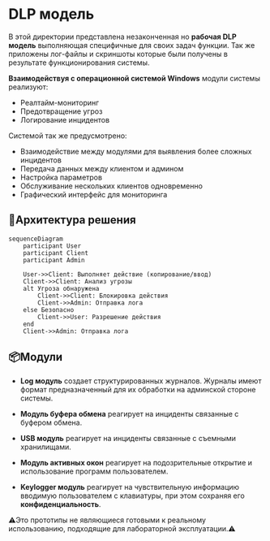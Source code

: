 # DLP модель

В этой директории представлена незаконченная но **рабочая DLP модель** выполняющая специфичные для своих задач функции. Так же приложены лог-файлы и скриншоты которые были получены в результате функционирования системы.

**Взаимодействуя с операционной системой Windows** модули системы реализуют:
- Реалтайм-мониторинг
- Предотвращение угроз
- Логирование инцидентов

Системой так же предусмотрено:
- Взаимодействие между модулями для выявления более сложных инцидентов
- Передача данных между клиентом и админом
- Настройка параметров
- Обслуживание нескольких клиентов одновременно
- Графический интерфейс для мониторинга

## 🌆Архитектура решения

```mermaid
sequenceDiagram
    participant User
    participant Client
    participant Admin
    
    User->>Client: Выполняет действие (копирование/ввод)
    Client->>Client: Анализ угрозы
    alt Угроза обнаружена
        Client->>Client: Блокировка действия
        Client->>Admin: Отправка лога
    else Безопасно
        Client->>User: Разрешение действия
    end
    Client->>Admin: Отправка лога
```
## 📦Модули 

- **Log модуль** создает структурированных журналов. Журналы имеют формат предназначенный для их обработки на админской стороне системы.

- **Модуль буфера обмена** реагирует на инциденты связанные с буфером обмена.

- **USB модуль** реагирует на инциденты связанные с съемными хранилищами.

- **Модуль активных окон** реагирует на подозрительные открытие и использование программ пользователем.

- **Keylogger модуль** реагирует на чувствительную информацию вводимую пользователем с клавиатуры, при этом сохраняя его **конфиденциальность**.



⚠️Это прототипы не являющиеся готовыми к реальному использованию, подходящие для лабораторной эксплуатации.⚠️